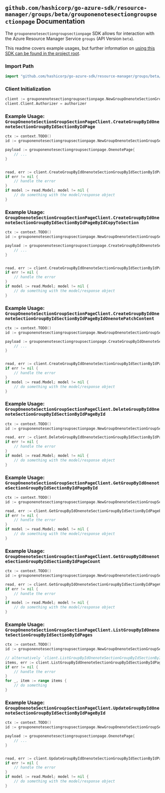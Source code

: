
## `github.com/hashicorp/go-azure-sdk/resource-manager/groups/beta/grouponenotesectiongroupsectionpage` Documentation

The `grouponenotesectiongroupsectionpage` SDK allows for interaction with the Azure Resource Manager Service `groups` (API Version `beta`).

This readme covers example usages, but further information on [using this SDK can be found in the project root](https://github.com/hashicorp/go-azure-sdk/tree/main/docs).

### Import Path

```go
import "github.com/hashicorp/go-azure-sdk/resource-manager/groups/beta/grouponenotesectiongroupsectionpage"
```


### Client Initialization

```go
client := grouponenotesectiongroupsectionpage.NewGroupOnenoteSectionGroupSectionPageClientWithBaseURI("https://management.azure.com")
client.Client.Authorizer = authorizer
```


### Example Usage: `GroupOnenoteSectionGroupSectionPageClient.CreateGroupByIdOnenoteSectionGroupByIdSectionByIdPage`

```go
ctx := context.TODO()
id := grouponenotesectiongroupsectionpage.NewGroupOnenoteSectionGroupSectionID("groupIdValue", "sectionGroupIdValue", "onenoteSectionIdValue")

payload := grouponenotesectiongroupsectionpage.OnenotePage{
	// ...
}


read, err := client.CreateGroupByIdOnenoteSectionGroupByIdSectionByIdPage(ctx, id, payload)
if err != nil {
	// handle the error
}
if model := read.Model; model != nil {
	// do something with the model/response object
}
```


### Example Usage: `GroupOnenoteSectionGroupSectionPageClient.CreateGroupByIdOnenoteSectionGroupByIdSectionByIdPageByIdCopyToSection`

```go
ctx := context.TODO()
id := grouponenotesectiongroupsectionpage.NewGroupOnenoteSectionGroupSectionPageID("groupIdValue", "sectionGroupIdValue", "onenoteSectionIdValue", "onenotePageIdValue")

payload := grouponenotesectiongroupsectionpage.CreateGroupByIdOnenoteSectionGroupByIdSectionByIdPageByIdCopyToSectionRequest{
	// ...
}


read, err := client.CreateGroupByIdOnenoteSectionGroupByIdSectionByIdPageByIdCopyToSection(ctx, id, payload)
if err != nil {
	// handle the error
}
if model := read.Model; model != nil {
	// do something with the model/response object
}
```


### Example Usage: `GroupOnenoteSectionGroupSectionPageClient.CreateGroupByIdOnenoteSectionGroupByIdSectionByIdPageByIdOnenotePatchContent`

```go
ctx := context.TODO()
id := grouponenotesectiongroupsectionpage.NewGroupOnenoteSectionGroupSectionPageID("groupIdValue", "sectionGroupIdValue", "onenoteSectionIdValue", "onenotePageIdValue")

payload := grouponenotesectiongroupsectionpage.CreateGroupByIdOnenoteSectionGroupByIdSectionByIdPageByIdOnenotePatchContentRequest{
	// ...
}


read, err := client.CreateGroupByIdOnenoteSectionGroupByIdSectionByIdPageByIdOnenotePatchContent(ctx, id, payload)
if err != nil {
	// handle the error
}
if model := read.Model; model != nil {
	// do something with the model/response object
}
```


### Example Usage: `GroupOnenoteSectionGroupSectionPageClient.DeleteGroupByIdOnenoteSectionGroupByIdSectionByIdPageById`

```go
ctx := context.TODO()
id := grouponenotesectiongroupsectionpage.NewGroupOnenoteSectionGroupSectionPageID("groupIdValue", "sectionGroupIdValue", "onenoteSectionIdValue", "onenotePageIdValue")

read, err := client.DeleteGroupByIdOnenoteSectionGroupByIdSectionByIdPageById(ctx, id)
if err != nil {
	// handle the error
}
if model := read.Model; model != nil {
	// do something with the model/response object
}
```


### Example Usage: `GroupOnenoteSectionGroupSectionPageClient.GetGroupByIdOnenoteSectionGroupByIdSectionByIdPageById`

```go
ctx := context.TODO()
id := grouponenotesectiongroupsectionpage.NewGroupOnenoteSectionGroupSectionPageID("groupIdValue", "sectionGroupIdValue", "onenoteSectionIdValue", "onenotePageIdValue")

read, err := client.GetGroupByIdOnenoteSectionGroupByIdSectionByIdPageById(ctx, id)
if err != nil {
	// handle the error
}
if model := read.Model; model != nil {
	// do something with the model/response object
}
```


### Example Usage: `GroupOnenoteSectionGroupSectionPageClient.GetGroupByIdOnenoteSectionGroupByIdSectionByIdPageCount`

```go
ctx := context.TODO()
id := grouponenotesectiongroupsectionpage.NewGroupOnenoteSectionGroupSectionID("groupIdValue", "sectionGroupIdValue", "onenoteSectionIdValue")

read, err := client.GetGroupByIdOnenoteSectionGroupByIdSectionByIdPageCount(ctx, id)
if err != nil {
	// handle the error
}
if model := read.Model; model != nil {
	// do something with the model/response object
}
```


### Example Usage: `GroupOnenoteSectionGroupSectionPageClient.ListGroupByIdOnenoteSectionGroupByIdSectionByIdPages`

```go
ctx := context.TODO()
id := grouponenotesectiongroupsectionpage.NewGroupOnenoteSectionGroupSectionID("groupIdValue", "sectionGroupIdValue", "onenoteSectionIdValue")

// alternatively `client.ListGroupByIdOnenoteSectionGroupByIdSectionByIdPages(ctx, id)` can be used to do batched pagination
items, err := client.ListGroupByIdOnenoteSectionGroupByIdSectionByIdPagesComplete(ctx, id)
if err != nil {
	// handle the error
}
for _, item := range items {
	// do something
}
```


### Example Usage: `GroupOnenoteSectionGroupSectionPageClient.UpdateGroupByIdOnenoteSectionGroupByIdSectionByIdPageById`

```go
ctx := context.TODO()
id := grouponenotesectiongroupsectionpage.NewGroupOnenoteSectionGroupSectionPageID("groupIdValue", "sectionGroupIdValue", "onenoteSectionIdValue", "onenotePageIdValue")

payload := grouponenotesectiongroupsectionpage.OnenotePage{
	// ...
}


read, err := client.UpdateGroupByIdOnenoteSectionGroupByIdSectionByIdPageById(ctx, id, payload)
if err != nil {
	// handle the error
}
if model := read.Model; model != nil {
	// do something with the model/response object
}
```

